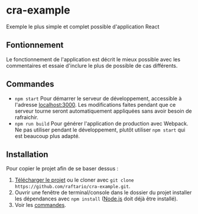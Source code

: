 # cra-example
Exemple le plus simple et complet possible d'application React
## Fontionnement
Le fonctionnement de l'application est décrit le mieux possible avec les commentaires et essaie d'inclure le plus de possible de cas différents.
## Commandes
* `npm start` Pour démarrer le serveur de développement, accessible à l'adresse [localhost:3000](http://localhost:3000). Les modifications faites pendant que ce serveur tourne seront automatiquement appliquées sans avoir besoin de rafraichir.
* `npm run build` Pour générer l'application de production avec Webpack. Ne pas utiliser pendant le développement, plutôt utiliser `npm start` qui est beaucoup plus adapté.
## Installation
Pour copier le projet afin de se baser dessus :
1. [Télécharger le projet](https://github.com/raftario/cra-example/archive/master.zip) ou le cloner avec `git clone https://github.com/raftario/cra-example.git`.
2. Ouvrir une fenêtre de terminal/console dans le dossier du projet installer les dépendances avec `npm install` ([Node.js](https://nodejs.org) doit déjà être installé).
3. Voir les [commandes](#Commandes).
